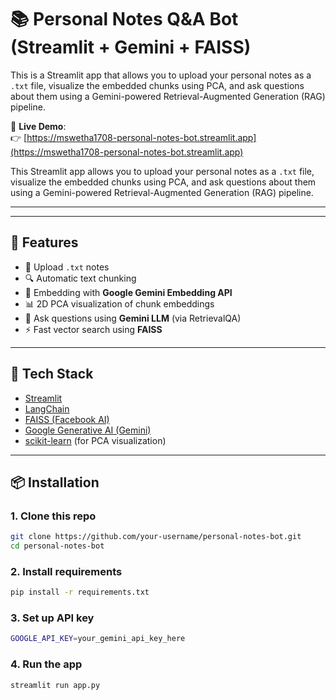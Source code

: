 # 📚 Personal Notes Q&A Bot (Streamlit + Gemini + FAISS)

This is a Streamlit app that allows you to upload your personal notes as a `.txt` file, visualize the embedded chunks using PCA, and ask questions about them using a Gemini-powered Retrieval-Augmented Generation (RAG) pipeline.

🔗 **Live Demo**:  
👉 [https://mswetha1708-personal-notes-bot.streamlit.app](https://mswetha1708-personal-notes-bot.streamlit.app)

This Streamlit app allows you to upload your personal notes as a `.txt` file, visualize the embedded chunks using PCA, and ask questions about them using a Gemini-powered Retrieval-Augmented Generation (RAG) pipeline.

---
---

## 🚀 Features

- 📝 Upload `.txt` notes
- 🔍 Automatic text chunking
- 🧠 Embedding with **Google Gemini Embedding API**
- 📊 2D PCA visualization of chunk embeddings
- 💬 Ask questions using **Gemini LLM** (via RetrievalQA)
- ⚡ Fast vector search using **FAISS**

---

## 🧰 Tech Stack

- [Streamlit](https://streamlit.io/)
- [LangChain](https://www.langchain.com/)
- [FAISS (Facebook AI)](https://github.com/facebookresearch/faiss)
- [Google Generative AI (Gemini)](https://ai.google.dev/)
- [scikit-learn](https://scikit-learn.org/) (for PCA visualization)

---

## 📦 Installation

### 1. Clone this repo

```bash
git clone https://github.com/your-username/personal-notes-bot.git
cd personal-notes-bot
```
### 2. Install requirements
```bash
pip install -r requirements.txt
```
### 3. Set up API key
```bash
GOOGLE_API_KEY=your_gemini_api_key_here
```
### 4. Run the app
```bash
streamlit run app.py
```